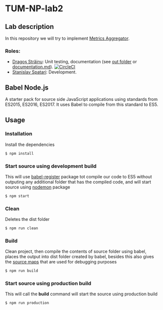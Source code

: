 # TUM-NP-lab2

## Lab description

In this repository we will try to implement [Metrics Aggregator](https://github.com/Alexx-G/PR-labs/blob/master/lab2-3.md#metrics-aggregator).  

### Roles:
* [Dragoș Străinu](https://github.com/strdr4605/): Unit testing, documentation (see [out folder](https://github.com/strdr4605/TUM-NP-labs/tree/master/lab2/out) or [documentation.md](https://github.com/strdr4605/TUM-NP-labs/blob/master/lab2/documentation.md)). [![CircleCI](https://circleci.com/gh/strdr4605/TUM-NP-labs.svg?style=svg)](https://circleci.com/gh/strdr4605/TUM-NP-labs)
* [Stanislav Spatari](https://github.com/sspatari/): Development.

## Babel Node.js

A starter pack for source side JavaScript applications using standards from ES2015, ES2016, ES2017. It uses Babel to compile from this standard to ES5.
## Usage

### Installation

Install the dependencies

```sh
$ npm install
```

### Start source using development build

This will use [babel-register](https://babeljs.io/docs/usage/babel-register/) package tot compile our code to ES5 without outputing any additional folder that has the compiled code, and will start source using [nodemon](https://nodemon.io/) package

```sh
$ npm start
```

### Clean

Deletes the dist folder

```sh
$ npm run clean
```

### Build

Clean project, then compile the contents of source folder using babel, places the output into dist folder created by babel, besides this also gives the [source maps](http://www.mattzeunert.com/2016/02/14/how-do-source-maps-work.html) that are used for debugging purposes

```sh
$ npm run build
```

### Start source using production build

This will call the **build** command will start the source using production build

```sh
$ npm run production
```
